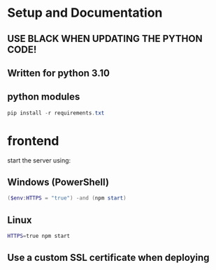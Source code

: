 # Setup and Documentation

## USE BLACK WHEN UPDATING THE PYTHON CODE!

## Written for python 3.10

## python modules

```powershell
pip install -r requirements.txt
```

# frontend
start the server using:

## Windows (PowerShell)

```powershell
($env:HTTPS = "true") -and (npm start)
```

## Linux

```bash
HTTPS=true npm start
```

## Use a custom SSL certificate when deploying

